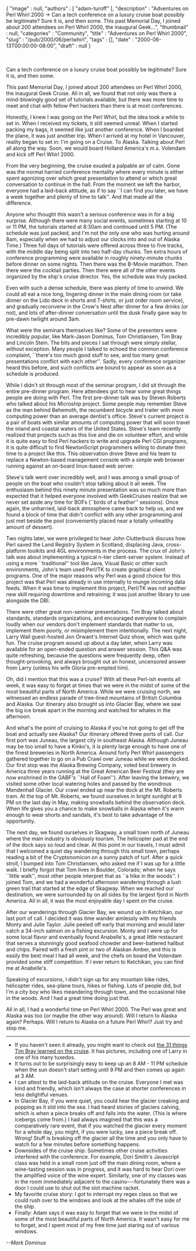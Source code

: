 {
   "image" : null,
   "authors" : [
      "adam-turoff"
   ],
   "description" : "Adventures on Perl Whirl 2000 -> Can a tech conference on a luxury cruise boat possibly be legitimate? Sure it is, and then some. This past Memorial Day, I joined about 200 attendees on Perl Whirl 2000, the inaugural Geek...",
   "thumbnail" : null,
   "categories" : "Community",
   "title" : "Adventures on Perl Whirl 2000",
   "slug" : "/pub/2000/06/perlwhirl",
   "tags" : [],
   "date" : "2000-06-13T00:00:00-08:00",
   "draft" : null
}





\
\
Can a tech conference on a luxury cruise boat possibly be legitimate?
Sure it is, and then some.

This past Memorial Day, I joined about 200 attendees on Perl Whirl 2000,
the inaugural Geek Cruise. All in all, we found that not only was there
a mind-blowingly good set of tutorials available, but there was more
time to meet and chat with fellow Perl hackers than there is at most
conferences.

Honestly, I knew I was going on the Perl Whirl, but the idea took a
while to set in. When I received my tickets, it still seemed unreal.
When I started packing my bags, it seemed like just another conference.
When I boarded the plane, it was just another trip. When I arrived at my
hotel in Vancouver, reality began to set in: I'm going on a Cruise. To
Alaska. Talking about Perl all along the way. Soon, we would board
Holland America's m.s. Volendam and kick off Perl Whirl 2000.

From the very beginning, the cruise exuded a palpable air of calm. Gone
was the normal harried conference mentality where every minute is either
spent agonizing over which great presentation to attend or which great
conversation to continue in the hall. From the moment we left the
harbor, everyone had a laid-back attitude, as if to say \`\`I can find
you later, we have a week together and plenty of time to talk''. And
that made all the difference.

Anyone who thought this wasn't a serious conference was in for a big
surprise. Although there were many social events, sometimes starting at
10 or 11 PM, the tutorials started at 8:30am and continued until 5 PM.
(The schedule was just packed, and I'm not the only one who was hurting
around 8am, especially when we had to adjust our clocks into and out of
Alaska Time.) Three full days of tutorials were offered across three to
five tracks, with the middle day being split into two half-day chunks.
Ten extra hours of conference programming were available in roughly
ninety-minute chunks before dinner on some nights. Then there was the
B-Movie marathon. Then there were the cocktail parties. Then there were
all of the other events organized by the ship's cruise director. Yes,
the schedule was truly packed.

Even with such a dense schedule, there was plenty of time to unwind. We
could all eat a nice long, lingering dinner in the main dining room (or
take dinner on the Lido deck in shorts and T-shirts, or just order room
service), and gradually reconvene in the Crow's Nest after dinner for a
few drinks (or not), and lots of after-dinner conversation until the
dusk finally gave way to pre-dawn twilight around 3am.

What were the seminars themselves like? Some of the presenters were
incredibly popular, like Mark-Jason Dominus, Tom Christiansen, Tim Bray
and Lincoln Stein. The bits and pieces I sat through were simply
stellar, without exception. Many people I talked to echoed the common
conference complaint, \`\`there's too much good stuff to see, and too
many great presentations conflict with each other''. Sadly, every
conference organizer heard this before, and such conflicts are bound to
appear as soon as a schedule is produced.

While I didn't sit through most of the seminar program, I did sit
through the entire pre-dinner program. Here attendees got to hear some
great things people are doing with Perl. The first pre-dinner talk was
by Steven Roberts who talked about his Microship project. Some people
may remember Steve as the man behind Behemoth, the recumbent bicycle and
trailer with more computing power than an average dentist's office.
Steve's current project is a pair of boats with similar amounts of
computing power that will soon travel the inland and coastal waters of
the United States. Steve's team recently realized that projects such as
this live and die on volunteer effort, and while it is quite easy to
find Perl hackers to write and upgrade Perl CGI programs, it is quite
difficult to find NewtonScript programmers willing to donate their time
to a project like this. This observation drove Steve and his team to
replace a Newton-based management console with a simple web browser
running against an on-board linux-based web server.

Steve's talk went over incredibly well, and I was among a small group of
people on the boat who couldn't stop talking about it all week. The
enthusiasm behind this ninety minute presentation was so much more than
expected that it helped everyone involved with GeekCruises realize that
we never set aside any time for BOFs (\`\`birds of a feather''
sessions). Once again, the unharried, laid-back atmosphere came back to
help us, and we found a block of time that didn't conflict with any
other programming and just met beside the pool (conveniently placed near
a totally unhealthy amount of dessert).

Two nights later, we were privileged to hear John Clutterbuck discuss
how Perl saved the Land Registry System in Scotland, displacing Java,
cross-platform toolkits and 4GL environments in the process. The crux of
John's talk was about implementing a typical n-tier client-server
system. Instead of using a more \`\`traditional'' tool like Java, Visual
Basic or other such environments, John's team used Perl/TK to create
graphical client programs. One of the major reasons why Perl was a good
choice for this project was that Perl was already in use internally to
munge incoming data feeds. When it was time to implement this project,
Perl/TK was not another new skill requiring downtime and retraining; it
was just another library to use alongside the DBI.

There were other great non-seminar presentations. Tim Bray talked about
standards, standards organizations, and encouraged everyone to complain
loudly when our vendors don't implement standards that matter to us,
implement them poorly, or misimplement them intentionally. The next
night, Larry Wall guest-hosted Jon Orwant's Internet Quiz show, which
was quite fun. The cruise program wound up about a day later, when Larry
was available for an open-ended question and answer session. This Q&A
was quite refreshing, because the questions were frequently deep, often
thought-provoking, and always brought out an honest, uncensored answer
from Larry (unless his wife Gloria pre-empted him).

Oh, did I mention that this was a cruise? With all these Perl-ish events
all week, it was easy to forget at times that we were in the midst of
some of the most beautiful parts of North America. While we were
cruising north, we witnessed an endless parade of tree-lined mountains
of British Columbia and Alaska. Our itinerary also brought us into
Glacier Bay, where we saw the big ice break apart in the morning and
watched for whales in the afternoon.

And what's the point of cruising to Alaska if you're not going to get
off the boat and actually see Alaska? Our itinerary offered three ports
of call. Our first port was Juneau, the largest city in southeast
Alaska. Although Juneau may be too small to have a Kinko's, it is plenty
large enough to have one of the finest breweries in North America.
Around forty Perl Whirl passengers gathered together to go on a Pub
Crawl over Juneau while we were docked. Our first stop was the Alaska
Brewing Company, voted best brewery in America three years running at
the Great American Beer Festival (they are now enshrined in the GABF's
\`\`Hall of Foam''). After leaving the brewery, we visited some other
local watering holes and passed by the wondrous Mendenhall Glacier. Our
crawl ended up near the dock at the Mt. Roberts tram. At the top of Mt.
Roberts, we found ourselves in bright sunlight at 9 PM on the last day
in May, making snowballs behind the observation deck. When life gives
you a chance to make snowballs in Alaska when it's warm enough to wear
shorts and sandals, it's best to take advantage of the opportunity.

The next day, we found ourselves in Skagway, a small town north of
Juneau where the main industry is obviously tourism. The helicopter pad
at the end of the dock says so loud and clear. At this point in our
travels, I must admit that I welcomed a quiet day wandering through this
small town, perhaps reading a bit of the Cryptonomicon on a sunny patch
of turf. After a quick stroll, I bumped into Tom Christiansen, who asked
me if I was up for a little walk. I briefly forgot that Tom lives in
Boulder, Colorado; when he says \`\`little walk'', most other people
interpret that as \`\`a hike in the woods''. I joined Tom, and we had a
wonderful afternoon wandering through a lush green trail that started at
the edge of Skagway. When we reached our destination, we were surrounded
by on all sides by the largest fjord in North America. All in all, it
was the most enjoyable day I spent on the cruise.

After our wanderings through Glacier Bay, we wound up in Ketchikan, our
last port of call. I decided it was time wander aimlessly with my
friends Monty and Julie Taylor. Julie peeled off early that morning and
would later catch a 34-inch salmon on a fishing excursion. Monty and I
were up for some local flavor and eventually found Anabelle's, a great
little restaurant that serves a stunningly good seafood chowder and
beer-battered halibut and chips. Paired with a fresh pint or two of
Alaskan Amber, and this is easily the best meal I had all week, and the
chefs on board the Volendam provided some stiff competition. If I ever
return to Ketchikan, you can find me at Anabelle's.

Speaking of excursions, I didn't sign up for any mountain bike rides,
helicopter rides, sea-plane tours, hikes or fishing. Lots of people did,
but I'm a city boy who likes meandering through town, and the occasional
hike in the woods. And I had a great time doing just that.

All in all, I had a wonderful time on Perl Whirl 2000. The Perl was
great and Alaska was too (or maybe the other way around). Will I return
to Alaska again? Perhaps. Will I return to Alaska on a future Perl
Whirl? Just try and stop me.

------------------------------------------------------------------------

-   If you haven't seen it already, you might want to check out [the 31
    things Tim Bray learned on the
    cruise](http://www.oreillynet.com/pub/a/network/2000/06/06/geekcruise.html).
    It has pictures, including one of Larry in one of his many tuxedos.
-   It turns out to be surprisingly easy to keep up an 8 AM - 11 PM
    schedule when the sun doesn't start setting until 9 PM and then
    comes up again at 3 AM.
-   I can attest to the laid-back attitude on the cruise. Everyone I met
    was kind and friendly, which isn't always the case at shorter
    conferences in less delightful venues.
-   In Glacier Bay, if you were quiet, you could hear the glacier
    creaking and popping as it slid into the sea. I had heard stories of
    glaciers calving, which is when a piece breaks off and falls into
    the water. (This is where icebergs come from.) I had always imagined
    that this was a comparatively rare event, that if you watched the
    glacier every moment for a whole day, you might, if you were lucky,
    see a piece break off. Wrong! Stuff is breaking off the glacier all
    the time and you only have to watch for a few minutes before
    something happens.
-   Downsides of the cruise ship: Sometimes other cruise activities
    interfered with the conference. For example, Dori Smith's Javascript
    class was held in a small room just off the main dining room, where
    a wine-tasting session was in progress, and it was hard to hear Dori
    over the amplified voice of the wine expert. Similarly, one of my
    classes was in the room immediately adjacent to the
    casino---fortunately there was a door I could use to shut out the
    slot machine racket.
-   My favorite cruise story: I got to interrupt my regex class so that
    we could rush over to the windows and look at the whales off the
    side of the ship.
-   Finally: Adam says it was easy to forget that we were in the midst
    of some of the most beautiful parts of North America. It wasn't easy
    for me to forget, and I spent most of my free time just staring out
    of various windows.

*--Mark Dominus*


